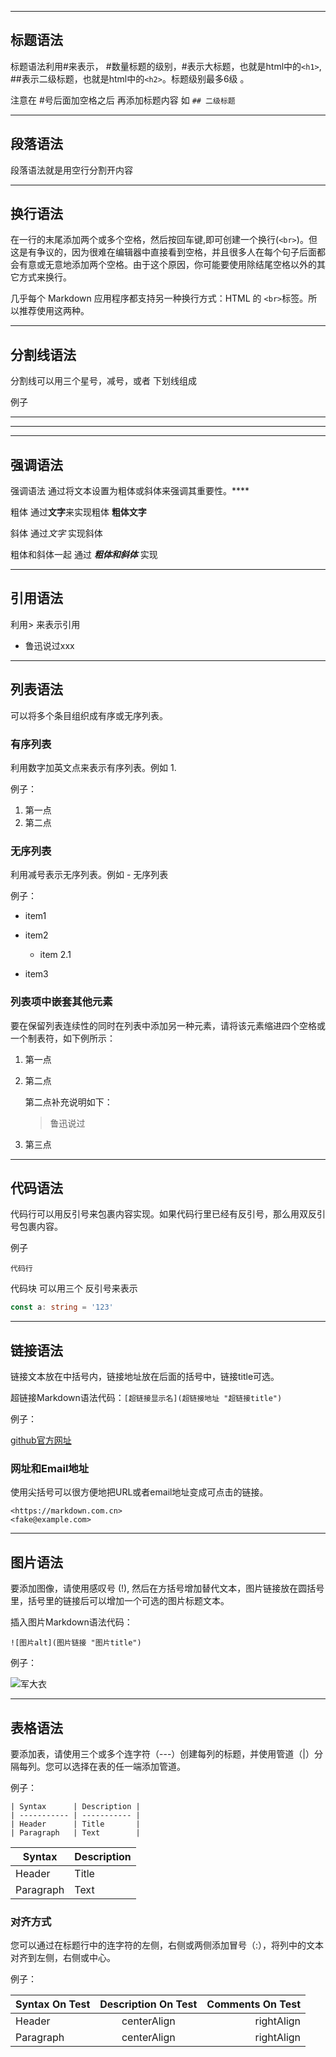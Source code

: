 <hr/>

## **标题语法**

标题语法利用#来表示， #数量标题的级别，#表示大标题，也就是html中的`<h1>`, ##表示二级标题，也就是html中的`<h2>`。标题级别最多6级 。

注意在 #号后面加空格之后 再添加标题内容 如 `## 二级标题`

<hr/>

## **段落语法**

段落语法就是用空行分割开内容

<hr/>

## **换行语法**

在一行的末尾添加两个或多个空格，然后按回车键,即可创建一个换行(`<br>`)。但这是有争议的，因为很难在编辑器中直接看到空格，并且很多人在每个句子后面都会有意或无意地添加两个空格。由于这个原因，你可能要使用除结尾空格以外的其它方式来换行。

几乎每个 Markdown 应用程序都支持另一种换行方式：HTML 的 `<br>`标签。所以推荐使用这两种。

<hr/>

## **分割线语法**
分割线可以用三个星号，减号，或者 下划线组成

例子

****
---

---

## **强调语法**

强调语法 通过将文本设置为粗体或斜体来强调其重要性。****

粗体 通过**文字**来实现粗体 **粗体文字**

斜体 通过*文字* 实现斜体

粗体和斜体一起 通过 ***粗体和斜体*** 实现

<hr/>

## **引用语法**

利用> 来表示引用 

- 鲁迅说过xxx

<hr/>

## **列表语法**

可以将多个条目组织成有序或无序列表。
 
### **有序列表**

利用数字加英文点来表示有序列表。例如 1.

例子：

1. 第一点
2. 第二点

### **无序列表**

利用减号表示无序列表。例如 - 无序列表 

例子：

- item1
- item2
    
    - item 2.1

- item3

### **列表项中嵌套其他元素**

要在保留列表连续性的同时在列表中添加另一种元素，请将该元素缩进四个空格或一个制表符，如下例所示：

1. 第一点
2. 第二点

    第二点补充说明如下：
    
    > 鲁迅说过
3. 第三点

<hr/>

## **代码语法**

代码行可以用反引号来包裹内容实现。如果代码行里已经有反引号，那么用双反引号包裹内容。

例子

`代码行`

代码块 可以用三个 反引号来表示

```typescript
const a: string = '123'
```

---

## **链接语法**

链接文本放在中括号内，链接地址放在后面的括号中，链接title可选。

超链接Markdown语法代码：`[超链接显示名](超链接地址 "超链接title")`

例子：


[github官方网址](https://github.com "这是github官方网站")

### 网址和Email地址

使用尖括号可以很方便地把URL或者email地址变成可点击的链接。

```
<https://markdown.com.cn>
<fake@example.com>
```

---

## **图片语法**

要添加图像，请使用感叹号 (!), 然后在方括号增加替代文本，图片链接放在圆括号里，括号里的链接后可以增加一个可选的图片标题文本。

插入图片Markdown语法代码：

```
![图片alt](图片链接 "图片title")
```

例子：

![军大衣](./testPic.png "军大衣照片")


---

## **表格语法**

要添加表，请使用三个或多个连字符（---）创建每列的标题，并使用管道（|）分隔每列。您可以选择在表的任一端添加管道。

例子：


```
| Syntax      | Description |
| ----------- | ----------- |
| Header      | Title       |
| Paragraph   | Text        |
```


| Syntax      | Description |
| ----------- | ----------- |
| Header      | Title       |
| Paragraph   | Text        |


### **对齐方式**

您可以通过在标题行中的连字符的左侧，右侧或两侧添加冒号（:），将列中的文本对齐到左侧，右侧或中心。

例子：

| Syntax On Test     | Description On Test | Comments On Test |
| :--- | :---: | ---: |
| Header      | centerAlign     | rightAlign |
| Paragraph   | centerAlign     | rightAlign |